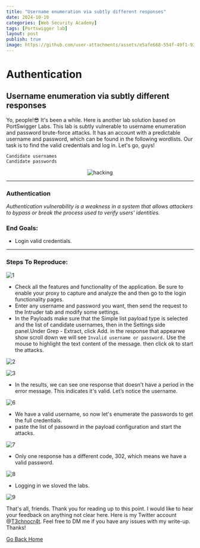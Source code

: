 ```yaml
---
title: "Username enumeration via subtly different responses"
date: 2024-10-10
categories: [Web Security Academy]
tags: [Portswigger lab]
layout: post
publish: true
image: https://github.com/user-attachments/assets/e5afe668-554f-49f1-93ff-b80660446e56
---
```


# Authentication
## Username enumeration via subtly different responses

Yo, people!😎 It's been a while. Here is another lab solution based on PortSwigger Labs. This lab is subtly vulnerable to username enumeration and password brute-force attacks. It has an account with a predictable username and password, which can be found in the following wordlists. Our task is to find the valid credentials and log in. Let's go, guys!


    Candidate usernames
    Candidate passwords


<p align="center">
  <img src="https://github.com/user-attachments/assets/e5afe668-554f-49f1-93ff-b80660446e56" alt="hacking" />
</p>

*** 
### Authentication
*Authentication vulnerability is a weakness in a system that allows attackers to bypass or break the process used to verify users' identities.*

### End Goals:
- Login valid credentials.

***
### Steps To Reproduce:

![1](https://github.com/user-attachments/assets/46e049da-8937-48e8-bad6-39ccec7cdb81)

- Check all the features and functionality of the application. Be sure to enable your proxy to capture and analyze the and then go to the login functionality pages.
- Enter any username and password you want, then send the request to the Intruder tab and modify some settings.
- In the Payloads make sure that the Simple list payload type is selected and the list of candidate usernames, then in the Settings side panel.Under Grep - Extract, click Add. in the response that appearwe show scroll down we will see `Invalid username or password.` Use the mouse to highlight the text content of the message. then click ok to start the attacks.

![2](https://github.com/user-attachments/assets/4c1d23c3-45a2-46b5-9717-025031b21f32)

![3](https://github.com/user-attachments/assets/b9a27553-c996-46af-99e8-013e116e9c2e)

- In the results, we can see one response that doesn't have a period in the error message. This indicates it's valid. Let’s notice the username.

![6](https://github.com/user-attachments/assets/d3377680-0090-4ca5-ab77-2e7ce9f319c7)

- We have a valid username, so now let's enumerate the passwords to get the full credentials.
- paste the list of passowrd in the payload configuration and start the attacks.

![7](https://github.com/user-attachments/assets/9a8d2eb7-6741-49c3-8eb3-2af22aa25a48)

- Only one response has a different code, 302, which means we have a valid password.

![8](https://github.com/user-attachments/assets/d73e7c6f-f808-4938-8b6c-15256c8f3a49)

- Logging in we sloved the labs.

![9](https://github.com/user-attachments/assets/15493951-211a-4986-9c1a-76acf50d15c9)

That's all, friends. Thank you for reading up to this point. I would like to hear your feedback on anything not clear here. Here is my Twitter account @[T3chnocr4t](https://twitter.com/T3chnocr4t). Feel free to DM me if you have any issues with my write-up. Thanks!

[Go Back Home](https://t3chnocr4t.github.io/)
